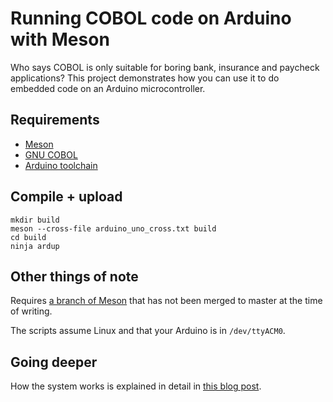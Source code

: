 # Running COBOL code on Arduino with Meson

Who says COBOL is only suitable for boring bank, insurance and
paycheck applications?  This project demonstrates how you can use it
to do embedded code on an Arduino microcontroller.

## Requirements

 - [Meson](http://mesonbuild.com)
 - [GNU COBOL](http://open-cobol.sourceforge.net/)
 - [Arduino toolchain](http://www.arduino.org/)

## Compile + upload

    mkdir build
    meson --cross-file arduino_uno_cross.txt build
    cd build
    ninja ardup

## Other things of note

Requires [a branch of
Meson](https://github.com/mesonbuild/meson/pull/618) that has not been
merged to master at the time of writing.

The scripts assume Linux and that your Arduino is in `/dev/ttyACM0`.

## Going deeper

How the system works is explained in detail in [this blog post](http://nibblestew.blogspot.com/2016/06/running-cobol-on-arduino-using-meson.html).
